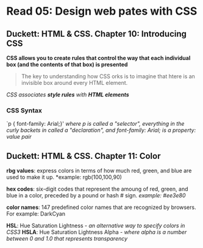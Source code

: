 # Read 05: Design web pates with CSS

## Duckett: HTML & CSS.  Chapter 10: Introducing CSS

**CSS allows you to create rules that control the way that each individual box (and the contents of that box) is presented**

> The key to understanding how CSS orks is to imagine that htere is an invisible box around every HTML element.

*CSS associates **style rules** with **HTML elements***

### CSS Syntax

`p {
font-family: Arial;}' 
*where p is called a "selector", everything in the curly backets in called a "declaration", and font-family: Arial; is a property: value pair*

## Duckett: HTML & CSS.  Chapter 11: Color

**rbg values**: express colors in terms of how much red, green, and blue are used to make it up.
*example: rgb(100,100,90)

**hex codes**: six-digit codes that represent the amoung of red, green, and blue in a color, preceded by a pound or hash # sign.
*example: #ee3e80*

**color names**: 147 predefined color names that are recognized by browsers.  For example: DarkCyan

**HSL**: Hue Saturation Lightness - *an alternative way to specify colors in CSS3*
**HSLA**: Hue Saturation Lightness Alpha - *where alpha is a number between 0 and 1.0 that represents transparency*
